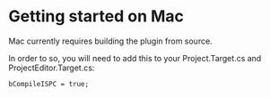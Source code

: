 # Getting started on Mac

Mac currently requires building the plugin from source.

In order to so, you will need to add this to your Project.Target.cs and ProjectEditor.Target.cs:

```
bCompileISPC = true;
```
